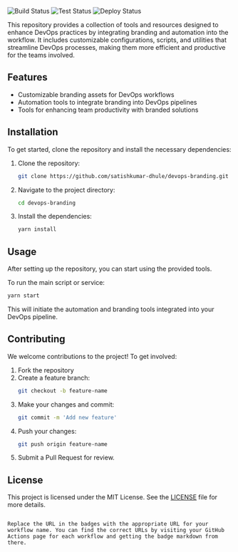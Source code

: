 ![Build Status](https://img.shields.io/github/actions/workflow/status/satishkumar-dhule/devops-branding/build-test.yml?branch=main)
![Test Status](https://img.shields.io/github/actions/workflow/status/satishkumar-dhule/devops-branding/build-test.yml?branch=main)
![Deploy Status](https://img.shields.io/github/actions/workflow/status/satishkumar-dhule/devops-branding/build-test.yml?branch=main)


This repository provides a collection of tools and resources designed to enhance DevOps practices by integrating branding and automation into the workflow. It includes customizable configurations, scripts, and utilities that streamline DevOps processes, making them more efficient and productive for the teams involved.

## Features

- Customizable branding assets for DevOps workflows
- Automation tools to integrate branding into DevOps pipelines
- Tools for enhancing team productivity with branded solutions

## Installation

To get started, clone the repository and install the necessary dependencies:

1. Clone the repository:
   ```bash
   git clone https://github.com/satishkumar-dhule/devops-branding.git
   ```

2. Navigate to the project directory:
   ```bash
   cd devops-branding
   ```

3. Install the dependencies:
   ```bash
   yarn install
   ```

## Usage

After setting up the repository, you can start using the provided tools.

To run the main script or service:

```bash
yarn start
```

This will initiate the automation and branding tools integrated into your DevOps pipeline.

## Contributing

We welcome contributions to the project! To get involved:

1. Fork the repository
2. Create a feature branch:
   ```bash
   git checkout -b feature-name
   ```
3. Make your changes and commit:
   ```bash
   git commit -m 'Add new feature'
   ```
4. Push your changes:
   ```bash
   git push origin feature-name
   ```
5. Submit a Pull Request for review.

## License

This project is licensed under the MIT License. See the [LICENSE](LICENSE) file for more details.
```

Replace the URL in the badges with the appropriate URL for your workflow name. You can find the correct URLs by visiting your GitHub Actions page for each workflow and getting the badge markdown from there.
